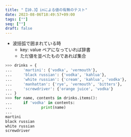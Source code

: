 ```yaml
---
title: "【10.3】inによる値の有無のテスト"
date: 2023-08-06T18:49:57+09:00
tags: [""]
seq: [""]
draft: false
---
```


- 波括弧で囲まれている時
  - key: value ペアになっていれば辞書
  - ただ値を並べたものであれば集合

```python
>>> drinks = {
...     'martini': {'vodka', 'vermouth'},
...     'black russian': {'vodka', 'kahlua'},
...     'white russian': {'cream', 'kahlua', 'vodka'},
...     'manhattan': {'rye', 'vermouth', 'bitters'},
...     'screwdriver': {'orange juice', 'vodka'}
... }
>>> for name, contents in drinks.items():
...     if 'vodka' in contents:
...             print(name)
...
martini
black russian
white russian
screwdriver
```